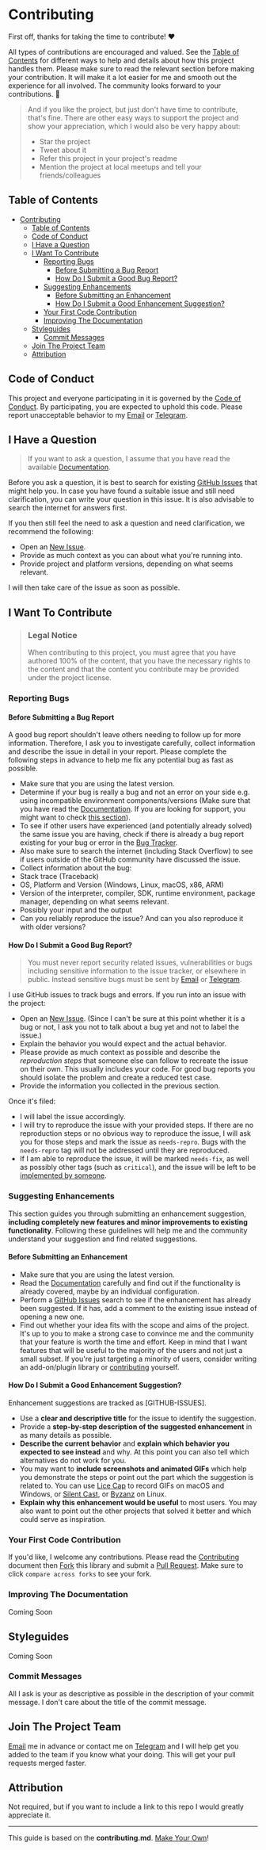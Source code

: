 # Contributing

First off, thanks for taking the time to contribute! ❤️

All types of contributions are encouraged and valued. See the [Table of Contents](#table-of-contents) for different ways to help and details about how this project handles them. Please make sure to read the relevant section before making your contribution. It will make it a lot easier for me and smooth out the experience for all involved. The community looks forward to your contributions. 🎉

> And if you like the project, but just don't have time to contribute, that's fine. There are other easy ways to support the project and show your appreciation, which I would also be very happy about:
>
> - Star the project
> - Tweet about it
> - Refer this project in your project's readme
> - Mention the project at local meetups and tell your friends/colleagues

## Table of Contents

- [Contributing](#contributing)
  - [Table of Contents](#table-of-contents)
  - [Code of Conduct](#code-of-conduct)
  - [I Have a Question](#i-have-a-question)
  - [I Want To Contribute](#i-want-to-contribute)
    - [Reporting Bugs](#reporting-bugs)
      - [Before Submitting a Bug Report](#before-submitting-a-bug-report)
      - [How Do I Submit a Good Bug Report?](#how-do-i-submit-a-good-bug-report)
    - [Suggesting Enhancements](#suggesting-enhancements)
      - [Before Submitting an Enhancement](#before-submitting-an-enhancement)
      - [How Do I Submit a Good Enhancement Suggestion?](#how-do-i-submit-a-good-enhancement-suggestion)
    - [Your First Code Contribution](#your-first-code-contribution)
    - [Improving The Documentation](#improving-the-documentation)
  - [Styleguides](#styleguides)
    - [Commit Messages](#commit-messages)
  - [Join The Project Team](#join-the-project-team)
  - [Attribution](#attribution)

## Code of Conduct

This project and everyone participating in it is governed by the [Code of Conduct].
By participating, you are expected to uphold this code. Please report unacceptable behavior
to my [Email] or [Telegram].

## I Have a Question

> If you want to ask a question, I assume that you have read the available [Documentation].

Before you ask a question, it is best to search for existing [GitHub Issues] that might help you. In case you have found a suitable issue and still need clarification, you can write your question in this issue. It is also advisable to search the internet for answers first.

If you then still feel the need to ask a question and need clarification, we recommend the following:

- Open an [New Issue].
- Provide as much context as you can about what you're running into.
- Provide project and platform versions, depending on what seems relevant.

I will then take care of the issue as soon as possible.

## I Want To Contribute

> ### Legal Notice
>
> When contributing to this project, you must agree that you have authored 100% of the content, that you have the necessary rights to the content and that the content you contribute may be provided under the project license.

### Reporting Bugs

#### Before Submitting a Bug Report

A good bug report shouldn't leave others needing to follow up for more information. Therefore, I ask you to investigate carefully, collect information and describe the issue in detail in your report. Please complete the following steps in advance to help me fix any potential bug as fast as possible.

- Make sure that you are using the latest version.
- Determine if your bug is really a bug and not an error on your side e.g. using incompatible environment components/versions (Make sure that you have read the [Documentation]. If you are looking for support, you might want to check [this section](#i-have-a-question)).
- To see if other users have experienced (and potentially already solved) the same issue you are having, check if there is already a bug report existing for your bug or error in the [Bug Tracker].
- Also make sure to search the internet (including Stack Overflow) to see if users outside of the GitHub community have discussed the issue.
- Collect information about the bug:
- Stack trace (Traceback)
- OS, Platform and Version (Windows, Linux, macOS, x86, ARM)
- Version of the interpreter, compiler, SDK, runtime environment, package manager, depending on what seems relevant.
- Possibly your input and the output
- Can you reliably reproduce the issue? And can you also reproduce it with older versions?

#### How Do I Submit a Good Bug Report?

> You must never report security related issues, vulnerabilities or bugs including sensitive information to the issue tracker, or elsewhere in public. Instead sensitive bugs must be sent by [Email] or [Telegram].

I use GitHub issues to track bugs and errors. If you run into an issue with the project:

- Open an [New Issue]. (Since I can't be sure at this point whether it is a bug or not, I ask you not to talk about a bug yet and not to label the issue.)
- Explain the behavior you would expect and the actual behavior.
- Please provide as much context as possible and describe the *reproduction steps* that someone else can follow to recreate the issue on their own. This usually includes your code. For good bug reports you should isolate the problem and create a reduced test case.
- Provide the information you collected in the previous section.

Once it's filed:

- I will label the issue accordingly.
- I will try to reproduce the issue with your provided steps. If there are no reproduction steps or no obvious way to reproduce the issue, I will ask you for those steps and mark the issue as `needs-repro`. Bugs with the `needs-repro` tag will not be addressed until they are reproduced.
- If I am able to reproduce the issue, it will be marked `needs-fix`, as well as possibly other tags (such as `critical`), and the issue will be left to be [implemented by someone](#your-first-code-contribution).

### Suggesting Enhancements

This section guides you through submitting an enhancement suggestion, **including completely new features and minor improvements to existing functionality**. Following these guidelines will help me and the community understand your suggestion and find related suggestions.

#### Before Submitting an Enhancement

- Make sure that you are using the latest version.
- Read the [Documentation] carefully and find out if the functionality is already covered, maybe by an individual configuration.
- Perform a [GitHub Issues] search to see if the enhancement has already been suggested. If it has, add a comment to the existing issue instead of opening a new one.
- Find out whether your idea fits with the scope and aims of the project. It's up to you to make a strong case to convince me and the community that your feature is worth the time and effort. Keep in mind that I want features that will be useful to the majority of the users and not just a small subset. If you're just targeting a minority of users, consider writing an add-on/plugin library or [contributing](#your-first-code-contribution) yourself.

#### How Do I Submit a Good Enhancement Suggestion?

Enhancement suggestions are tracked as [GITHUB-ISSUES].

- Use a **clear and descriptive title** for the issue to identify the suggestion.
- Provide a **step-by-step description of the suggested enhancement** in as many details as possible.
- **Describe the current behavior** and **explain which behavior you expected to see instead** and why. At this point you can also tell which alternatives do not work for you.
- You may want to **include screenshots and animated GIFs** which help you demonstrate the steps or point out the part which the suggestion is related to. You can use [Lice Cap] to record GIFs on macOS and Windows, or [Silent Cast], or [Byzanz] on Linux.
- **Explain why this enhancement would be useful** to most users. You may also want to point out the other projects that solved it better and which could serve as inspiration.

### Your First Code Contribution

If you'd like, I welcome any contributions. Please read the [Contributing] document then [Fork] this library and submit a [Pull Request]. Make sure to click `compare across forks` to see your fork.

### Improving The Documentation

Coming Soon

## Styleguides

Coming Soon

### Commit Messages

All I ask is your as descriptive as possible in the description of your commit message. I don't care about the title of the commit message.

## Join The Project Team

[Email] me in advance or contact me on [Telegram] and I will help get you added to the team if you know what your doing.
This will get your pull requests merged faster.

## Attribution

Not required, but if you want to include a link to this repo I would greatly appreciate it.

---

This guide is based on the **contributing.md**. [Make Your Own]!

<!-- Links -->
[CODE OF CONDUCT]: https://github.com/ggoodwin/go-stocks/blob/master/CODE_OF_CONDUCT.md
[DOCUMENTATION]: https://pkg.go.dev/github.com/ggoodwin/go-stocks
[MAKE YOUR OWN]: https://contributing.md/
[LICE CAP]: https://www.cockos.com/licecap/
[SILENT CAST]: https://github.com/colinkeenan/silentcast
[BYZANZ]: https://github.com/GNOME/byzanz
[GITHUB ISSUES]: https://github.com/ggoodwin/stocks-go/issues
[NEW ISSUE]: https://github.com/ggoodwin/stocks-go/issues/new
[BUG TRACKER]: https://github.com/ggoodwin/stocks-go/issues?q=label%3Abug
[CONTRIBUTING]: https://github.com/ggoodwin/go-stocks/blob/master/CONTRIBUTING.md
[FORK]: https://github.com/ggoodwin/go-stocks/fork
[PULL REQUEST]: https://github.com/ggoodwin/go-stocks/compare
[EMAIL]: mailto:gh@ggn.dev
[TELEGRAM]: https://ggn.sh/tg
